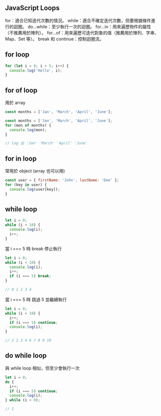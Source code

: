 ## JavaScript Loops

for：適合已知迭代次數的情況。
while：適合不確定迭代次數，但要根據條件進行的迴圈。
do...while：至少執行一次的迴圈。
for...in：用來遍歷物件的屬性（不推薦用於陣列）。
for...of：用來遍歷可迭代對象的值（推薦用於陣列、字串、Map、Set 等）。
break 和 continue：控制迴圈流。

## for loop

```javascript
for (let i = 0; i < 5; i++) {
  console.log('Hello', i);
}
```

## for of loop

用於 array

```javascript
const months = ['Jan', 'March', 'April', 'June'];

const months = ['Jan', 'March', 'April', 'June'];
for (mon of months) {
  console.log(mon);
}

// log 出 'Jan' 'March' 'April' 'June'
```

## for in loop

常用於 object (array 也可以用)

```javascript
const user = { firstName: 'John', lastName: 'Doe' };
for (key in user) {
  console.log(user[key]);
}
```

## while loop

```javascript
let i = 0;
while (i < 10) {
  console.log(i);
  i++;
}
```

當 i === 5 時 break 停止執行

```javascript
let i = 0;
while (i < 10) {
  console.log(i);
  i++;
  if (i === 5) break;
}

// 0 1 2 3 4
```

當 i === 5 時 跳過 5 並繼續執行

```javascript
let i = 0;
while (i < 10) {
  i++;
  if (i === 5) continue;
  console.log(i);
}

// 1 2 3 4 6 7 8 9 10
```

## do while loop

與 while loop 相似，但至少會執行一次

```javascript
let i = 0;
do {
  i++;
  if (i === 5) continue;
  console.log(i);
} while (i < 0);

// 1
```
